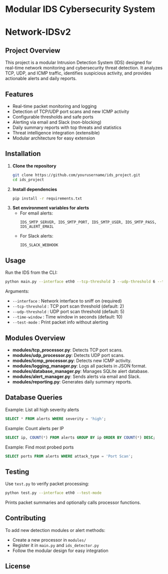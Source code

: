 # Modular IDS Cybersecurity System
# Network-IDSv2


## Project Overview
This project is a modular Intrusion Detection System (IDS) designed for real-time network monitoring and cybersecurity threat detection. It analyzes TCP, UDP, and ICMP traffic, identifies suspicious activity, and provides actionable alerts and daily reports.

## Features
- Real-time packet monitoring and logging
- Detection of TCP/UDP port scans and new ICMP activity
- Configurable thresholds and safe ports
- Alerting via email and Slack (non-blocking)
- Daily summary reports with top threats and statistics
- Threat intelligence integration (extensible)
- Modular architecture for easy extension

## Installation
1. **Clone the repository**
   ```bash
   git clone https://github.com/yourusername/ids_project.git
   cd ids_project
   ```
2. **Install dependencies**
   ```bash
   pip install -r requirements.txt
   ```
3. **Set environment variables for alerts**
   - For email alerts:
     ```
     IDS_SMTP_SERVER, IDS_SMTP_PORT, IDS_SMTP_USER, IDS_SMTP_PASS, IDS_ALERT_EMAIL
     ```
   - For Slack alerts:
     ```
     IDS_SLACK_WEBHOOK
     ```

## Usage
Run the IDS from the CLI:
```bash
python main.py --interface eth0 --tcp-threshold 3 --udp-threshold 6 --time-window 15
```
Arguments:
- `--interface` : Network interface to sniff on (required)
- `--tcp-threshold` : TCP port scan threshold (default: 2)
- `--udp-threshold` : UDP port scan threshold (default: 5)
- `--time-window` : Time window in seconds (default: 10)
- `--test-mode` : Print packet info without alerting

## Modules Overview
- **modules/tcp_processor.py**: Detects TCP port scans.
- **modules/udp_processor.py**: Detects UDP port scans.
- **modules/icmp_processor.py**: Detects new ICMP activity.
- **modules/logging_manager.py**: Logs all packets in JSON format.
- **modules/database_manager.py**: Manages SQLite alert database.
- **modules/alert_manager.py**: Sends alerts via email and Slack.
- **modules/reporting.py**: Generates daily summary reports.

## Database Queries
Example: List all high severity alerts
```sql
SELECT * FROM alerts WHERE severity = 'high';
```
Example: Count alerts per IP
```sql
SELECT ip, COUNT(*) FROM alerts GROUP BY ip ORDER BY COUNT(*) DESC;
```
Example: Find most probed ports
```sql
SELECT ports FROM alerts WHERE attack_type = 'Port Scan';
```

## Testing
Use `test.py` to verify packet processing:
```bash
python test.py --interface eth0 --test-mode
```
Prints packet summaries and optionally calls processor functions.

## Contributing
To add new detection modules or alert methods:
- Create a new processor in `modules/`
- Register it in `main.py` and `ids_detector.py`
- Follow the modular design for easy integration

## License
